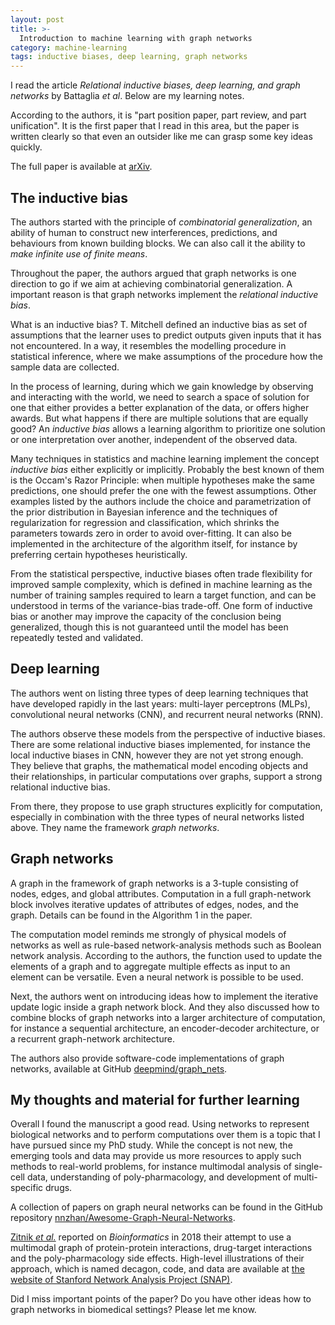 ```yaml
---
layout: post
title: >-
  Introduction to machine learning with graph networks
category: machine-learning
tags: inductive biases, deep learning, graph networks
---
```


I read the article *Relational inductive biases, deep learning, and graph
networks* by Battaglia *et al*. Below are my learning notes.

According to the authors, it is "part position paper, part review, and part
unification". It is the first paper that I read in this area, but the paper is
written clearly so that even an outsider like me can grasp some key ideas
quickly.

The full paper is available at [arXiv](http://arxiv.org/abs/1806.01261).


## The inductive bias

The authors started with the principle of *combinatorial generalization*, an
ability of human to construct new interferences, predictions, and behaviours
from known building blocks. We can also call it the ability to *make infinite
use of finite means*.

Throughout the paper, the authors argued that graph networks is one direction to
go if we aim at achieving combinatorial generalization. A important reason is
that graph networks implement the *relational inductive bias*.

What is an inductive bias? T. Mitchell defined an inductive bias as set of
assumptions that the learner uses to predict outputs given inputs that it has
not encountered. In a way, it resembles the modelling procedure in statistical
inference, where we make assumptions of the procedure how the sample data are
collected.

In the process of learning, during which we gain knowledge by observing and
interacting with the world, we need to search a space of solution for one that
either provides a better explanation of the data, or offers higher awards. But
what happens if there are multiple solutions that are equally good? An
*inductive bias* allows a learning algorithm to prioritize one solution or one
interpretation over another, independent of the observed data.

Many techniques in statistics and machine learning implement the concept
*inductive bias* either explicitly or implicitly. Probably the best known of
them is the Occam's Razor Principle: when multiple hypotheses make the same
predictions, one should prefer the one with the fewest assumptions. Other
examples listed by the authors include the choice and parametrization of the
prior distribution in Bayesian inference and the techniques of regularization
for regression and classification, which shrinks the parameters towards zero in
order to avoid over-fitting. It can also be implemented in the architecture of
the algorithm itself, for instance by preferring certain hypotheses
heuristically. 

From the statistical perspective, inductive biases often trade flexibility for
improved sample complexity, which is defined in machine learning as the number
of training samples required to learn a target function, and can be understood
in terms of the variance-bias trade-off. One form of inductive bias or another
may improve the capacity of the conclusion being generalized, though this is not
guaranteed until the model has been repeatedly tested and validated.

## Deep learning

The authors went on listing three types of deep learning techniques that have
developed rapidly in the last years: multi-layer perceptrons (MLPs),
convolutional neural networks (CNN), and recurrent neural networks (RNN).

The authors observe these models from the perspective of inductive biases. There
are some relational inductive biases implemented, for instance the local
inductive biases in CNN, however they are not yet strong enough. They believe
that graphs, the mathematical model encoding objects and their relationships,
in particular computations over graphs, support a strong relational inductive
bias.

From there, they propose to use graph structures explicitly for computation,
especially in combination with the three types of neural networks listed above.
They name the framework *graph networks*.

## Graph networks

A graph in the framework of graph networks is a 3-tuple consisting of
nodes, edges, and global attributes. Computation in a full graph-network block
involves iterative updates of attributes of edges, nodes, and the graph. Details can be
found in the Algorithm 1 in the paper.

The computation model reminds me strongly of physical models of networks as well
as rule-based network-analysis methods such as Boolean network analysis.
According to the authors, the function used to update the elements of a
graph and to aggregate multiple effects as input to an element can be versatile.
Even a neural network is possible to be used.

Next, the authors went on introducing ideas how to implement the iterative
update logic inside a graph network block. And they also discussed how to
combine blocks of graph networks into a larger architecture of computation, for
instance a sequential architecture, an encoder-decoder architecture, or a
recurrent graph-network architecture.

The authors also provide software-code implementations of graph networks,
available at GitHub [deepmind/graph_nets](https://github.com/deepmind/graph_nets).

## My thoughts and material for further learning

Overall I found the manuscript a good read. Using networks to represent
biological networks and to perform computations over them is a topic that I have
pursued since my PhD study. While the concept is not new, the emerging tools and
data may provide us more resources to apply such methods to real-world problems,
for instance multimodal analysis of single-cell data, understanding of
poly-pharmacology, and development of multi-specific drugs.

A collection of papers on graph neural networks can be found in the GitHub
repository [nnzhan/Awesome-Graph-Neural-Networks](https://github.com/nnzhan/Awesome-Graph-Neural-Networks).

[Zitnik *et
al.*](https://academic.oup.com/bioinformatics/article/34/13/i457/5045770)
reported on *Bioinformatics* in 2018 their attempt to use a multimodal graph of
protein-protein interactions, drug-target interactions and the poly-pharmacology
side effects. High-level illustrations of their approach, which is named
decagon, code, and data are available at [the website of Stanford Network
Analysis Project (SNAP)](http://snap.stanford.edu/decagon/).

Did I miss important points of the paper? Do you have other ideas how to graph
networks in biomedical settings? Please let me know.

